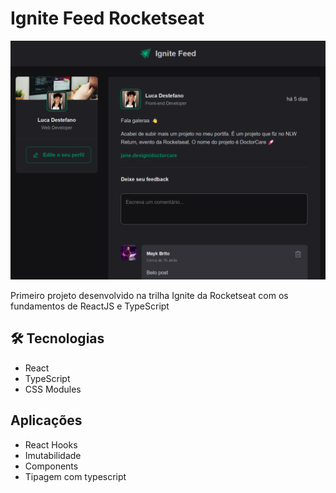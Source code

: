 # Ignite Feed Rocketseat

![preview](./.github/preview.png)

Primeiro projeto desenvolvido na trilha Ignite da Rocketseat com os fundamentos de ReactJS e TypeScript

## 🛠 Tecnologias

- React
- TypeScript
- CSS Modules

## Aplicações

- React Hooks
- Imutabilidade
- Components
- Tipagem com typescript
